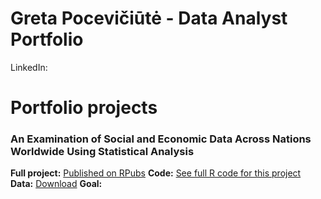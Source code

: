 # Greta Pocevičiūtė - Data Analyst Portfolio

LinkedIn: 

# Portfolio projects

### An Examination of Social and Economic Data Across Nations Worldwide Using Statistical Analysis

**Full project:** [Published on RPubs](https://rpubs.com/Gretapoc/Socio-Economic-Analysis-of-Countries)
**Code:** [See full R code for this project](https://github.com/gretapoc/Data-analyst-portfolio/blob/main/Socio-Economic%20Analysis%20of%20Countries%20Worldwide/code.R)
**Data:** [Download](https://github.com/gretapoc/Data-analyst-portfolio/blob/main/Socio-Economic%20Analysis%20of%20Countries%20Worldwide/Data.xlsx)
**Goal:**
